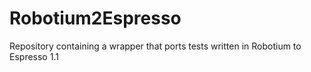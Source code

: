 Robotium2Espresso
===============

Repository containing a wrapper that ports tests written in Robotium to Espresso 1.1
